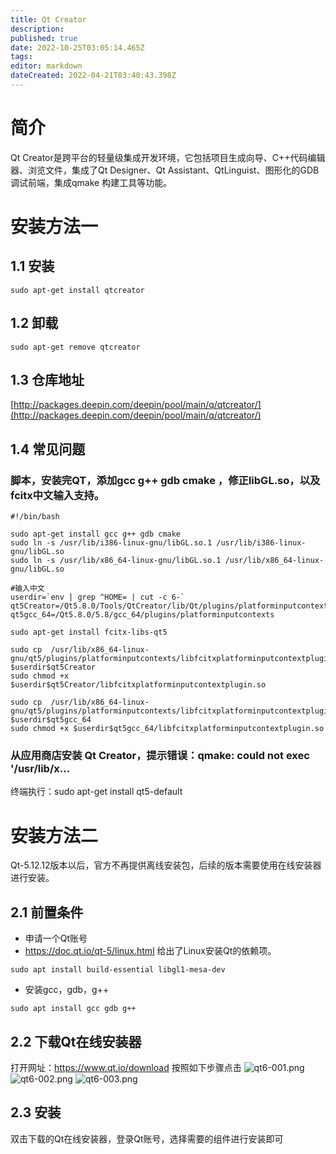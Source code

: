 ```yaml
---
title: Qt Creator
description: 
published: true
date: 2022-10-25T03:05:14.465Z
tags: 
editor: markdown
dateCreated: 2022-04-21T03:40:43.398Z
---
```


# 简介

Qt Creator是跨平台的轻量级集成开发环境，它包括项目生成向导、C++代码编辑器、浏览文件，集成了Qt Designer、Qt Assistant、QtLinguist、图形化的GDB 调试前端，集成qmake 构建工具等功能。

# 安装方法一
## 1.1 安装

`sudo apt-get install qtcreator`

## 1.2 卸载

`sudo apt-get remove qtcreator`

## 1.3 仓库地址

[http://packages.deepin.com/deepin/pool/main/q/qtcreator/](http://packages.deepin.com/deepin/pool/main/q/qtcreator/)


## 1.4 常见问题

### 脚本，安装完QT，添加gcc g++ gdb cmake ，修正libGL.so，以及fcitx中文输入支持。
    #!/bin/bash

    sudo apt-get install gcc g++ gdb cmake
    sudo ln -s /usr/lib/i386-linux-gnu/libGL.so.1 /usr/lib/i386-linux-gnu/libGL.so
    sudo ln -s /usr/lib/x86_64-linux-gnu/libGL.so.1 /usr/lib/x86_64-linux-gnu/libGL.so

    #输入中文
    userdir=`env | grep ^HOME= | cut -c 6-`
    qt5Creator=/Qt5.8.0/Tools/QtCreator/lib/Qt/plugins/platforminputcontexts
    qt5gcc_64=/Qt5.8.0/5.8/gcc_64/plugins/platforminputcontexts

    sudo apt-get install fcitx-libs-qt5

    sudo cp  /usr/lib/x86_64-linux-gnu/qt5/plugins/platforminputcontexts/libfcitxplatforminputcontextplugin.so $userdir$qt5Creator
    sudo chmod +x $userdir$qt5Creator/libfcitxplatforminputcontextplugin.so

    sudo cp  /usr/lib/x86_64-linux-gnu/qt5/plugins/platforminputcontexts/libfcitxplatforminputcontextplugin.so $userdir$qt5gcc_64
    sudo chmod +x $userdir$qt5gcc_64/libfcitxplatforminputcontextplugin.so

### 从应用商店安装 Qt Creator，提示错误：qmake: could not exec '/usr/lib/x...
终端执行：sudo apt-get install qt5-default



# 安装方法二
Qt-5.12.12版本以后，官方不再提供离线安装包，后续的版本需要使用在线安装器进行安装。

## 2.1 前置条件
- 申请一个Qt账号
- https://doc.qt.io/qt-5/linux.html 给出了Linux安装Qt的依赖项。
```shell
sudo apt install build-essential libgl1-mesa-dev
```
- 安装gcc，gdb，g++
```shell
sudo apt install gcc gdb g++
```


## 2.2 下载Qt在线安装器

打开网址：https://www.qt.io/download
按照如下步骤点击
![qt6-001.png](/图片存储/qt6-001.png)
![qt6-002.png](/图片存储/qt6-002.png)
![qt6-003.png](/图片存储/qt6-003.png)

## 2.3 安装
双击下载的Qt在线安装器，登录Qt账号，选择需要的组件进行安装即可
